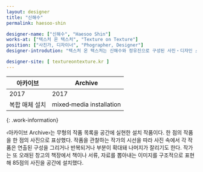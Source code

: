 ```yaml
---
layout: designer
title: "신해수"
permalink: haesoo-shin

designer-name: ["신해수", "Haesoo Shin"]
works-at: ["텍스처 온 텍스처", "Texture on Texture"]
position: ["사진가, 디자이너", "Phographer, Designer"]
designer-introdution: "텍스처 온 텍스처는 신해수와 정유진으로 구성된 사진‧디자인 스튜디오다. 2015년부터 기업 아이덴티티 디자인, 공간 사진 촬영, 상업 사진 촬영 등 다양한 매체의 작업을 진행해 왔다. 스튜디오 이름에서 출발한 재질에 집중한 잡화점, 텍스처 숍(Texture Shop)을 같이 운영하며 끊임없이 다양한 창작자와 협업을 도모하고 있다."

designer-site: [ textureontexture.kr ]
---
```


| 아카이브 | Archive |
|----------------|----------------|
| 2017 | 2017 |
| 복합 매체 설치 | mixed‐media installation |
{: .work-information}

‹아카이브 Archive›는 무형의 작품 목록을 공간에 실현한 설치 작품이다. 한 점의 작품을 한 점의 사진으로 표상했다. 작품을 관찰하는 작가의 시선을 따라 사진 속에서 각 작품은 연출된 구성을 그리거나 반복되거나 부분이 확대돼 나머지가 잘리기도 한다. 작가는 또 오래된 창고의 책장에서 책이나 서류, 자료를 뽑아내는 이미지를 구조적으로 표현해 85점의 사진을 공간에 설치했다.
